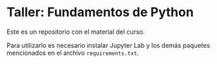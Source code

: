 # Taller: Fundamentos de Python

Este es un repositorio con el material del curso.

Para utilizarlo es necesario instalar Jupyter Lab y los demás paquetes mencionados en el archivo `requirements.txt`.
